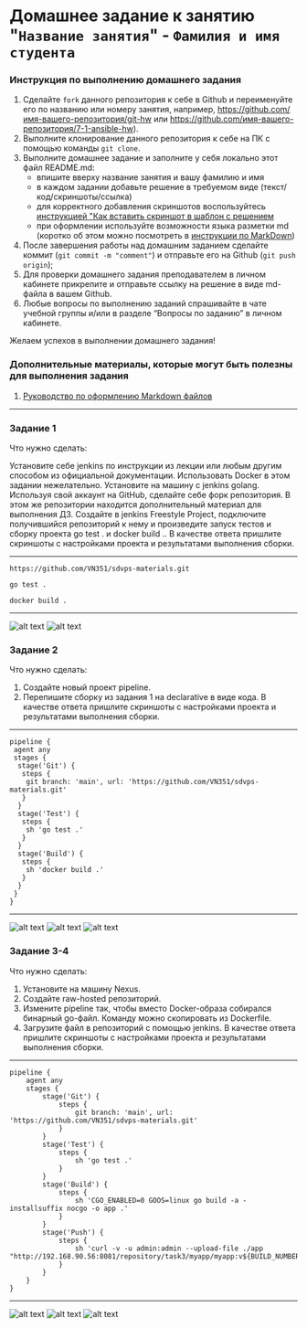 # Домашнее задание к занятию "`Название занятия`" - `Фамилия и имя студента`


### Инструкция по выполнению домашнего задания

   1. Сделайте `fork` данного репозитория к себе в Github и переименуйте его по названию или номеру занятия, например, https://github.com/имя-вашего-репозитория/git-hw или  https://github.com/имя-вашего-репозитория/7-1-ansible-hw).
   2. Выполните клонирование данного репозитория к себе на ПК с помощью команды `git clone`.
   3. Выполните домашнее задание и заполните у себя локально этот файл README.md:
      - впишите вверху название занятия и вашу фамилию и имя
      - в каждом задании добавьте решение в требуемом виде (текст/код/скриншоты/ссылка)
      - для корректного добавления скриншотов воспользуйтесь [инструкцией "Как вставить скриншот в шаблон с решением](https://github.com/netology-code/sys-pattern-homework/blob/main/screen-instruction.md)
      - при оформлении используйте возможности языка разметки md (коротко об этом можно посмотреть в [инструкции  по MarkDown](https://github.com/netology-code/sys-pattern-homework/blob/main/md-instruction.md))
   4. После завершения работы над домашним заданием сделайте коммит (`git commit -m "comment"`) и отправьте его на Github (`git push origin`);
   5. Для проверки домашнего задания преподавателем в личном кабинете прикрепите и отправьте ссылку на решение в виде md-файла в вашем Github.
   6. Любые вопросы по выполнению заданий спрашивайте в чате учебной группы и/или в разделе “Вопросы по заданию” в личном кабинете.
   
Желаем успехов в выполнении домашнего задания!
   
### Дополнительные материалы, которые могут быть полезны для выполнения задания

1. [Руководство по оформлению Markdown файлов](https://gist.github.com/Jekins/2bf2d0638163f1294637#Code)

---

### Задание 1

Что нужно сделать:

Установите себе jenkins по инструкции из лекции или любым другим способом из официальной документации. Использовать Docker в этом задании нежелательно.
Установите на машину с jenkins golang.
Используя свой аккаунт на GitHub, сделайте себе форк репозитория. В этом же репозитории находится дополнительный материал для выполнения ДЗ.
Создайте в jenkins Freestyle Project, подключите получившийся репозиторий к нему и произведите запуск тестов и сборку проекта go test . и docker build ..
В качестве ответа пришлите скриншоты с настройками проекта и результатами выполнения сборки.

---
```
https://github.com/VN351/sdvps-materials.git

go test .

docker build . 
```
---
![alt text](https://github.com/VN351/sys-pattern-homework/raw/main/img/Task-1-1.png) 
![alt text](https://github.com/VN351/sys-pattern-homework/raw/main/img/Task-1-2.png) 



### Задание 2

Что нужно сделать:
1. Создайте новый проект pipeline.
2. Перепишите сборку из задания 1 на declarative в виде кода.
В качестве ответа пришлите скриншоты с настройками проекта и результатами выполнения сборки.

---
```
pipeline {
 agent any
 stages {
  stage('Git') {
   steps {
    git branch: 'main', url: 'https://github.com/VN351/sdvps-materials.git'
   }
  }
  stage('Test') {
   steps {
    sh 'go test .'
   }
  }
  stage('Build') {
   steps {
    sh 'docker build .'
   }
  }
 }
}
```
---
![alt text](https://github.com/VN351/sys-pattern-homework/raw/main/img/Task-2-1)
![alt text](https://github.com/VN351/sys-pattern-homework/raw/main/img/Task-2-2.png)
![alt text](https://github.com/VN351/sys-pattern-homework/raw/main/img/Task-2-3.png)

### Задание 3-4

Что нужно сделать:

1. Установите на машину Nexus.
2. Создайте raw-hosted репозиторий.
3. Измените pipeline так, чтобы вместо Docker-образа собирался бинарный go-файл. Команду можно скопировать из Dockerfile.
4. Загрузите файл в репозиторий с помощью jenkins.
В качестве ответа пришлите скриншоты с настройками проекта и результатами выполнения сборки.

---
```
pipeline {
    agent any
    stages {
        stage('Git') {
            steps {
                git branch: 'main', url: 'https://github.com/VN351/sdvps-materials.git'
            }
        }
        stage('Test') {
            steps {
                sh 'go test .'
            }
        }
        stage('Build') {
            steps {
                sh 'CGO_ENABLED=0 GOOS=linux go build -a -installsuffix nocgo -o app .'
            }
        }
        stage('Push') {
            steps {
                sh 'curl -v -u admin:admin --upload-file ./app "http://192.168.90.56:8081/repository/task3/myapp/myapp:v${BUILD_NUMBER}"'
            }
        }
    }
}
```
---
![alt text](https://github.com/VN351/sys-pattern-homework/raw/main/img/Task-3-1.png)
![alt text](https://github.com/VN351/sys-pattern-homework/raw/main/img/Task-3-2.png)
![alt text](https://github.com/VN351/sys-pattern-homework/raw/main/img/Task-3-3.png)
